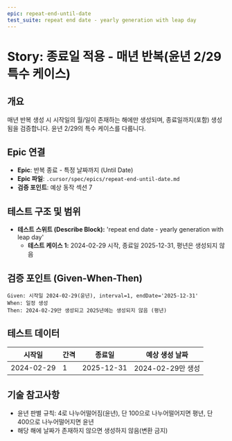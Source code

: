 ```yaml
---
epic: repeat-end-until-date
test_suite: repeat end date - yearly generation with leap day
---
```


# Story: 종료일 적용 - 매년 반복(윤년 2/29 특수 케이스)

## 개요
매년 반복 생성 시 시작일의 월/일이 존재하는 해에만 생성되며, 종료일까지(포함) 생성됨을 검증합니다. 윤년 2/29의 특수 케이스를 다룹니다.

## Epic 연결
- **Epic**: 반복 종료 - 특정 날짜까지 (Until Date)
- **Epic 파일**: `.cursor/spec/epics/repeat-end-until-date.md`
- **검증 포인트**: 예상 동작 섹션 7

## 테스트 구조 및 범위
- **테스트 스위트 (Describe Block):** 'repeat end date - yearly generation with leap day'
  - **테스트 케이스 1:** 2024-02-29 시작, 종료일 2025-12-31, 평년은 생성되지 않음

## 검증 포인트 (Given-When-Then)
```
Given: 시작일 2024-02-29(윤년), interval=1, endDate='2025-12-31'
When: 일정 생성
Then: 2024-02-29만 생성되고 2025년에는 생성되지 않음 (평년)
```

## 테스트 데이터
| 시작일     | 간격 | 종료일       | 예상 생성 날짜     |
| ---------- | ---- | ------------ | ------------------ |
| 2024-02-29 | 1    | 2025-12-31   | 2024-02-29만 생성 |

## 기술 참고사항
- 윤년 판별 규칙: 4로 나누어떨어짐(윤년), 단 100으로 나누어떨어지면 평년, 단 400으로 나누어떨어지면 윤년
- 해당 해에 날짜가 존재하지 않으면 생성하지 않음(변환 금지)
